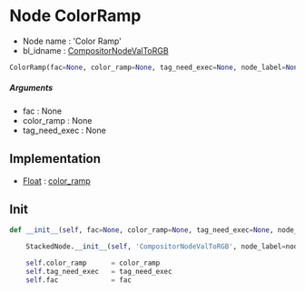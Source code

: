 # Node ColorRamp

- Node name : 'Color Ramp'
- bl_idname : [CompositorNodeValToRGB](https://docs.blender.org/api/current/bpy.types.CompositorNodeValToRGB.html)


``` python
ColorRamp(fac=None, color_ramp=None, tag_need_exec=None, node_label=None, node_color=None)
```
##### Arguments

- fac : None
- color_ramp : None
- tag_need_exec : None

## Implementation

- [Float](/docs/Compositor/Float.md) : [color_ramp](/docs/Compositor/Float.md#color_ramp)

## Init

``` python
def __init__(self, fac=None, color_ramp=None, tag_need_exec=None, node_label=None, node_color=None):

    StackedNode.__init__(self, 'CompositorNodeValToRGB', node_label=node_label, node_color=node_color)

    self.color_ramp      = color_ramp
    self.tag_need_exec   = tag_need_exec
    self.fac             = fac
```
